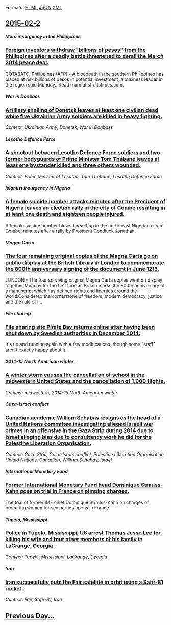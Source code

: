 
Formats: [HTML](2015/02/2/index.html)  [JSON](2015/02/2/index.json)  [XML](2015/02/2/index.xml)  

## [2015-02-2](/news/2015/02/2/index.md)

##### Moro insurgency in the Philippines
### [Foreign investors withdraw "billions of pesos" from the Philippines after a deadly battle threatened to derail the March 2014 peace deal. ](/news/2015/02/2/foreign-investors-withdraw-billions-of-pesos-from-the-philippines-after-a-deadly-battle-threatened-to-derail-the-march-2014-peace-deal.md)
COTABATO, Philippines (AFP) - A bloodbath in the southern Philippines has placed at risk billions of pesos in potential investment, a business leader in the region said Monday.. Read more at straitstimes.com.

##### War in Donbass
### [Artillery shelling of Donetsk leaves at least one civilian dead while five Ukrainian Army soldiers are killed in heavy fighting. ](/news/2015/02/2/artillery-shelling-of-donetsk-leaves-at-least-one-civilian-dead-while-five-ukrainian-army-soldiers-are-killed-in-heavy-fighting.md)
_Context: Ukrainian Army, Donetsk, War in Donbass_

##### Lesotho Defence Force
### [A shootout between Lesotho Defence Force soldiers and two former bodyguards of Prime Minister Tom Thabane leaves at least one bystander killed and three others wounded. ](/news/2015/02/2/a-shootout-between-lesotho-defence-force-soldiers-and-two-former-bodyguards-of-prime-minister-tom-thabane-leaves-at-least-one-bystander-kill.md)
_Context: Prime Minister of Lesotho, Tom Thabane, Lesotho Defence Force_

##### Islamist insurgency in Nigeria
### [A female suicide bomber attacks minutes after the President of Nigeria leaves an election rally in the city of Gombe resulting in at least one death and eighteen people injured. ](/news/2015/02/2/a-female-suicide-bomber-attacks-minutes-after-the-president-of-nigeria-leaves-an-election-rally-in-the-city-of-gombe-resulting-in-at-least-o.md)
A female suicide bomber blows herself up in the north-east Nigerian city of Gombe, minutes after a rally by President Goodluck Jonathan.

##### Magna Carta
### [The four remaining original copies of the Magna Carta go on public display at the British Library in London to commemorate the 800th anniversary signing of the document in June 1215. ](/news/2015/02/2/the-four-remaining-original-copies-of-the-magna-carta-go-on-public-display-at-the-british-library-in-london-to-commemorate-the-800th-anniver.md)
LONDON - The four surviving original Magna Carta copies went on display together Monday for the first time as Britain marks the 800th anniversary of a manuscript which has defined rights and liberties around the world.Considered the cornerstone of freedom, modern democracy, justice and the rule of l...

##### File sharing
### [File sharing site Pirate Bay returns online after having been shut down by Swedish authorities in December 2014. ](/news/2015/02/2/file-sharing-site-pirate-bay-returns-online-after-having-been-shut-down-by-swedish-authorities-in-december-2014.md)
It&#039;s up and running again with a few modifications, though some &#034;staff&#034; aren&#039;t exactly happy about it.

##### 2014-15 North American winter
### [A winter storm causes the cancellation of school in the midwestern United States and the cancellation of 1,000 flights. ](/news/2015/02/2/a-winter-storm-causes-the-cancellation-of-school-in-the-midwestern-united-states-and-the-cancellation-of-1-000-flights.md)
_Context: midwestern, 2014-15 North American winter_

##### Gaza-Israel conflict
### [Canadian academic William Schabas resigns as the head of a United Nations committee investigating alleged Israeli war crimes in an offensive in the Gaza Strip during 2014 due to Israel alleging bias due to consultancy work he did for the Palestine Liberation Organisation. ](/news/2015/02/2/canadian-academic-william-schabas-resigns-as-the-head-of-a-united-nations-committee-investigating-alleged-israeli-war-crimes-in-an-offensive.md)
_Context: Gaza Strip, Gaza-Israel conflict, Palestine Liberation Organisation, United Nations, Canadian, William Schabas, Israel_

##### International Monetary Fund
### [Former International Monetary Fund head Dominique Strauss-Kahn goes on trial in France on pimping charges. ](/news/2015/02/2/former-international-monetary-fund-head-dominique-strauss-kahn-goes-on-trial-in-france-on-pimping-charges.md)
The trial of former IMF chief Dominique Strauss-Kahn on charges of procuring women for sex parties opens in France.

##### Tupelo, Mississippi
### [Police in Tupelo, Mississippi, US arrest Thomas Jesse Lee for killing his wife and four other members of his family in LaGrange, Georgia. ](/news/2015/02/2/police-in-tupelo-mississippi-us-arrest-thomas-jesse-lee-for-killing-his-wife-and-four-other-members-of-his-family-in-lagrange-georgia.md)
_Context: Tupelo, Mississippi, LaGrange, Georgia_

##### Iran
### [Iran successfully puts the Fajr satellite in orbit using a Safir-B1 rocket. ](/news/2015/02/2/iran-successfully-puts-the-fajr-satellite-in-orbit-using-a-safir-b1-rocket.md)
_Context: Fajr, Safir-B1, Iran_

## [Previous Day...](/news/2015/02/1/index.md)

